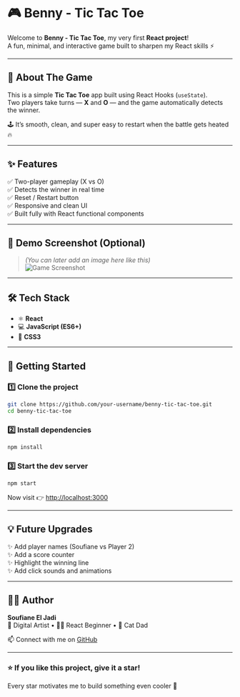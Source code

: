 # 🎮 Benny - Tic Tac Toe  

Welcome to **Benny - Tic Tac Toe**, my very first **React project**!  
A fun, minimal, and interactive game built to sharpen my React skills ⚡  

---

## 🧠 About The Game
This is a simple **Tic Tac Toe** app built using React Hooks (`useState`).  
Two players take turns — **X** and **O** — and the game automatically detects the winner.  

🕹️ It’s smooth, clean, and super easy to restart when the battle gets heated 🔥  

---

## ✨ Features
✅ Two-player gameplay (X vs O)  
✅ Detects the winner in real time  
✅ Reset / Restart button  
✅ Responsive and clean UI  
✅ Built fully with React functional components  

---

## 🧩 Demo Screenshot (Optional)
> *(You can later add an image here like this)*  
> ![Game Screenshot](<img width="688" height="816" alt="Screenshot from 2025-10-06 18-51-12" src="https://github.com/user-attachments/assets/d7eff27c-5d80-4599-8db1-59715c797a06" />
)

---

## 🛠️ Tech Stack
- ⚛️ **React**  
- 💻 **JavaScript (ES6+)**  
- 🎨 **CSS3**  

---

## 🚀 Getting Started

### 1️⃣ Clone the project
```bash
git clone https://github.com/your-username/benny-tic-tac-toe.git
cd benny-tic-tac-toe
```

### 2️⃣ Install dependencies
```bash
npm install
```

### 3️⃣ Start the dev server
```bash
npm start
```

Now visit 👉 [http://localhost:3000](http://localhost:3000)

---

## 💡 Future Upgrades
✨ Add player names (Soufiane vs Player 2)  
✨ Add a score counter  
✨ Highlight the winning line  
✨ Add click sounds and animations  

---

## 👨‍🎨 Author
**Soufiane El Jadi**  
🎨 Digital Artist • 🧑‍💻 React Beginner • 🐾 Cat Dad  

📫 Connect with me on [GitHub](https://github.com/your-username)

---

### ⭐️ If you like this project, give it a star!  
Every star motivates me to build something even cooler 🚀
